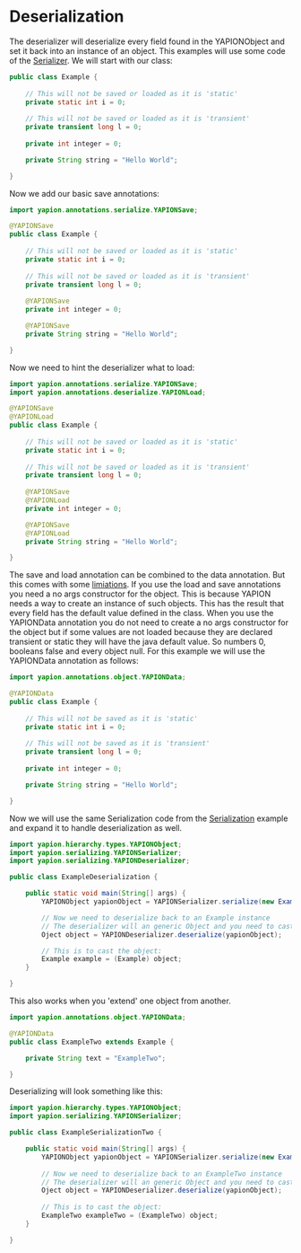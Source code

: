 # Deserialization

The deserializer will deserialize every field found in the YAPIONObject and set it back into an instance of an object. This examples will use some code of the [Serializer](Serialization.md).
We will start with our class:
```java
public class Example {
    
    // This will not be saved or loaded as it is 'static'
    private static int i = 0;
    
    // This will not be saved or loaded as it is 'transient'
    private transient long l = 0;
    
    private int integer = 0;

    private String string = "Hello World";

}
```
Now we add our basic save annotations:
```java
import yapion.annotations.serialize.YAPIONSave;

@YAPIONSave
public class Example {
    
    // This will not be saved or loaded as it is 'static'
    private static int i = 0;
    
    // This will not be saved or loaded as it is 'transient'
    private transient long l = 0;
    
    @YAPIONSave
    private int integer = 0;

    @YAPIONSave
    private String string = "Hello World";

}
```
Now we need to hint the deserializer what to load:
```java
import yapion.annotations.serialize.YAPIONSave;
import yapion.annotations.deserialize.YAPIONLoad;

@YAPIONSave
@YAPIONLoad
public class Example {
    
    // This will not be saved or loaded as it is 'static'
    private static int i = 0;
    
    // This will not be saved or loaded as it is 'transient'
    private transient long l = 0;
    
    @YAPIONSave
    @YAPIONLoad
    private int integer = 0;

    @YAPIONSave
    @YAPIONLoad
    private String string = "Hello World";

}
```

The save and load annotation can be combined to the data annotation. But this comes with some [limiations](https://github.com/yoyosource/YAPION/blob/master/src/main/java/yapion/annotations/object/YAPIONData.java). If you use the load and save annotations you need a no args constructor for the object. This is because YAPION needs a way to create an instance of such objects. This has the result that every field has the default value defined in the class. When you use the YAPIONData annotation you do not need to create a no args constructor for the object but if some values are not loaded because they are declared transient or static they will have the java default value. So numbers 0, booleans false and every object null. For this example we will use the YAPIONData annotation as follows:
```java
import yapion.annotations.object.YAPIONData;

@YAPIONData
public class Example {
    
    // This will not be saved as it is 'static'
    private static int i = 0;
    
    // This will not be saved as it is 'transient'
    private transient long l = 0;
    
    private int integer = 0;

    private String string = "Hello World";

}
```

Now we will use the same Serialization code from the [Serialization](Serialization.md) example and expand it to handle deserialization as well.

```java
import yapion.hierarchy.types.YAPIONObject;
import yapion.serializing.YAPIONSerializer;
import yapion.serializing.YAPIONDeserializer;

public class ExampleDeserialization {

    public static void main(String[] args) {
        YAPIONObject yapionObject = YAPIONSerializer.serialize(new Example());

        // Now we need to deserialize back to an Example instance
        // The deserializer will an generic Object and you need to cast it back to type you expect
        Oject object = YAPIONDeserializer.deserialize(yapionObject);

        // This is to cast the object:
        Example example = (Example) object;
    }

}
```

This also works when you 'extend' one object from another.
```java
import yapion.annotations.object.YAPIONData;

@YAPIONData
public class ExampleTwo extends Example {

    private String text = "ExampleTwo";

}
```

Deserializing will look something like this:

```java
import yapion.hierarchy.types.YAPIONObject;
import yapion.serializing.YAPIONSerializer;

public class ExampleSerializationTwo {

    public static void main(String[] args) {
        YAPIONObject yapionObject = YAPIONSerializer.serialize(new ExampleTwo());
    
        // Now we need to deserialize back to an ExampleTwo instance
        // The deserializer will an generic Object and you need to cast it back to type you expect
        Oject object = YAPIONDeserializer.deserialize(yapionObject);
      
        // This is to cast the object:
        ExampleTwo exampleTwo = (ExampleTwo) object;
    }

}
```